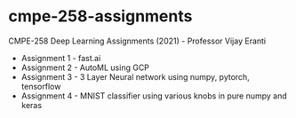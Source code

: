 # cmpe-258-assignments
CMPE-258 Deep Learning Assignments (2021) - Professor Vijay Eranti
* Assignment 1 - fast.ai
* Assignment 2 - AutoML using GCP 
* Assignment 3 - 3 Layer Neural network using numpy, pytorch, tensorflow
* Assignment 4 - MNIST classifier using various knobs in pure numpy and keras
